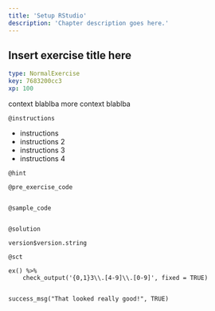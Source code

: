 ```yaml
---
title: 'Setup RStudio'
description: 'Chapter description goes here.'
---
```


## Insert exercise title here

```yaml
type: NormalExercise
key: 7683200cc3
xp: 100
```

context blablba
more context blablba

`@instructions`
- instructions
- instructions 2
- instructions 3
- instructions 4

`@hint`


`@pre_exercise_code`
```{r}

```

`@sample_code`
```{r}

```

`@solution`
```{r}
version$version.string
```

`@sct`
```{r}
ex() %>% 
    check_output('{0,1}3\\.[4-9]\\.[0-9]', fixed = TRUE)


success_msg("That looked really good!", TRUE)
```

